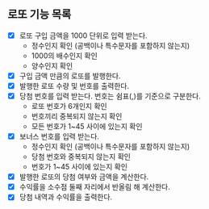 ## 로또 기능 목록

- [x]  로또 구입 금액을 1000 단위로 입력 받는다.
    - 정수인지 확인 (공백이나 특수문자를 포함하지 않는지)
    - 1000의 배수인지 확인
    - 양수인지 확인
- [x]  구입 금액 만큼의 로또를 발행한다.
- [x]  발행한 로또 수량 및 번호를 출력한다.
- [x]  당첨 번호를 입력 받는다. 번호는 쉼표(,)를 기준으로 구분한다.
    - 로또 번호가 6개인지 확인
    - 번호끼리 중복되지 않는지 확인
    - 모든 번호가 1~45 사이에 있는지 확인
- [x]  보너스 번호를 입력 받는다.
    - 정수인지 확인 (공백이나 특수문자를 포함하지 않는지)
    - 당첨 번호와 중복되지 않는지 확인
    - 번호가 1~45 사이에 있는지 확인
- [x]  발행한 로또의 당첨 여부와 금액을 계산한다.
- [x]  수익률을 소수점 둘째 자리에서 반올림 해 계산한다.
- [x]  당첨 내역과 수익률을 출력한다.